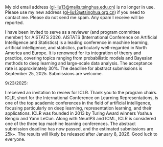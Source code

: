 My old email address (gl-liu13@mails.tsinghua.edu.cn) is no longer in use. Please use my new address (gl-liu13@tsinghua.org.cn) if you need to contact me. Please do not send me spam. Any spam I receive will be reported.

I have been invited to serve as a reviewer (and program committee member) for AISTATS 2026. AISTATS (International Conference on Artificial Intelligence and Statistics) is a leading conference in machine learning, artificial intelligence, and statistics, particularly well-regarded in North America and Europe. It is renowned for its integration of theory and practice, covering topics ranging from probabilistic models and Bayesian methods to deep learning and large-scale data analysis. The acceptance rate is approximately 30%. The deadline for abstract submissions is September 25, 2025. Submissions are welcome.



9/23/2025:

I received an invitation to review for ICLR. Thank you to the program chairs. ICLR, short for the International Conference on Learning Representations, is one of the top academic conferences in the field of artificial intelligence, focusing particularly on deep learning, representation learning, and their applications. ICLR was founded in 2013 by Turing Award winners Yoshua Bengio and Yann LeCun. Along with NeurIPS and ICML, ICLR is considered one of the three top machine learning conferences. The abstract submission deadline has now passed, and the estimated submissions are 25k+. The results will likely be released after January 8, 2026. Good luck to everyone.
